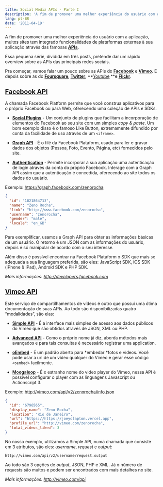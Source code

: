 ```yaml
---
title: Social Media APIs - Parte I
description: 'A fim de promover uma melhor experiência do usuário com a aplicação, muitos sites tem integrado funcionalidades de plataformas externas à sua aplicação através das famosas APIs.'
lang: pt-BR
date: '2011-04-19'
---
```


A fim de promover uma melhor experiência do usuário com a aplicação, muitos sites tem integrado funcionalidades de plataformas externas à sua aplicação através das famosas **[APIs](http://pt.wikipedia.org/wiki/API)**.

Essa pequena série, dividida em três posts, pretende dar um rápido overview sobre as APIs das principais redes sociais.

Pra começar, vamos falar um pouco sobre as APIs do **[Facebook](http://facebook.com)** e **[Vimeo](http://vimeo.com)**. E depois sobre as do **[Foursquare](http://foursquare.com)**, **[Twitter](http://twitter.com)**, **[Youtube](http://youtube.com) **e **[Flickr](http://flickr.com)**.

<!-- more -->

## [Facebook API](http://developers.facebook.com)

A chamada Facebook Platform permite que você construa aplicativos para o próprio Facebook ou para Web, oferecendo uma coleção de APIs e SDKs.

- **[Social Plugins](http://developers.facebook.com/docs/plugins/)** - Um conjunto de plugins que facilitam a incorporação de elementos do Facebook ao seu site com um simples _copy & paste_. Um bom exemplo disso é o famoso Like Button, extremamente difundido por conta da facilidade de uso através de um `<iframe>`.

- **[Graph API](http://developers.facebook.com/docs/reference/api/)** - É o filé da Facebook Plataform, usado para ler e gravar dados dos objetos (Pessoa, Foto, Evento, Página, etc) fornecidos pelo site.

- **[Authentication](http://developers.facebook.com/docs/authentication/)** - Permite incorporar à sua aplicação uma autenticação de login através da conta do próprio Facebook. Interage com a Graph API assim que a autenticação é concedida, oferecendo ao site todos os dados do usuário.

Exemplo: https://graph.facebook.com/zenorocha

```json
{
  "id": "1021864713",
  "name": "Zeno Rocha",
  "link": "http://www.facebook.com/zenorocha",
  "username": "zenorocha",
  "gender": "male",
  "locale": "en_GB"
}
```

Para exemplificar, usamos a Graph API para obter as informações básicas de um usuário. O retorno é um JSON com as informações do usuário, depois é só manipular de acordo com o seu interesse.

Além disso é possível encontrar na Facebook Plataform o SDK que mais se adequada a sua linguagem preferida, são eles: JavaScript SDK, iOS SDK (iPhone & iPad), Android SDK e PHP SDK.

_Mais informações: http://developers.facebook.com_

## [Vimeo API](http://vimeo.com/api)

Este serviço de compartilhamentos de vídeos é outro que possui uma ótima documentação de suas APIs. Ao todo são disponibilizadas quatro “modalidades”, são elas:

- **[Simple API](http://vimeo.com/api/docs/simple-api)** - É a interface mais simples de acesso aos dados públicos do Vimeo que são obtidos através de JSON, XML ou PHP.

- **[Advanced API](http://vimeo.com/api/docs/advanced-api)** - Como o próprio nome já diz, aborda métodos mais avançados e para tais consultas é necessário registrar uma application.

- **[oEmbed](http://vimeo.com/api/docs/oEmbed)** - É um padrão aberto para *embedar *fotos e vídeos. Você pode usar a url de um vídeo qualquer do Vimeo e gerar esse código `<oembed>` facilmente.

- **[Moogaloop](http://vimeo.com/api/docs/moogaloop)** - É o estranho nome do video player do Vimeo, nessa API é possível configurar o player com as linguagens Javascript ou Actionscript 3.

Exemplo: http://vimeo.com/api/v2/zenorocha/info.json

```json
{
  "id": "6796565",
  "display_name": "Zeno Rocha",
  "location": "Rio de Janeiro",
  "url": "https://https://joeyclapton.vercel.app",
  "profile_url": "http://vimeo.com/zenorocha",
  "total_videos_liked": 3
}
```

No nosso exemplo, utilizamos a Simple API, numa chamada que consiste em 3 atributos, são eles: _username_, _request_ e _output_:

```
http://vimeo.com/api/v2/username/request.output
```

Ao todo são 3 opções de *output*, JSON, PHP e XML. Já o número de requests são muitos e podem ser encontrados com mais detalhes no site.

_Mais informações: http://vimeo.com/api_
